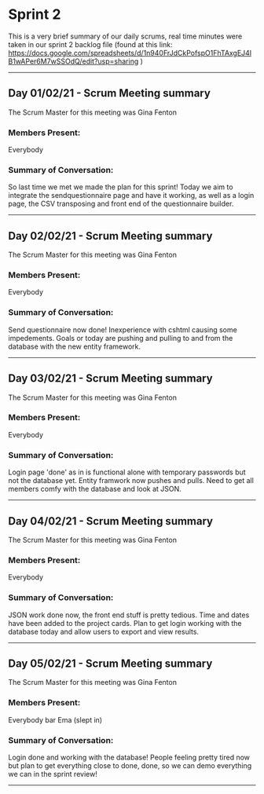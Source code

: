 # Sprint 2

This is a very brief summary of our daily scrums, real time minutes were taken in our sprint 2 backlog file (found at this link: https://docs.google.com/spreadsheets/d/1n940FrJdCkPofspO1FhTAxgEJ4lB1wAPer6M7wSSOdQ/edit?usp=sharing )

---

## Day 01/02/21 - Scrum Meeting summary
The Scrum Master for this meeting was Gina Fenton

### Members Present:
Everybody

### Summary of Conversation:
So last time we met we made the plan for this sprint! Today we aim to integrate the sendquestionnaire page and have it working, as well as a login page, the CSV transposing and front end of the questionnaire builder.


---
## Day 02/02/21 - Scrum Meeting summary
The Scrum Master for this meeting was Gina Fenton

### Members Present:
Everybody

### Summary of Conversation:
Send questionnaire now done! Inexperience with cshtml causing some impedements. Goals or today are pushing and pulling to and from the database with the new entity framework.


---
## Day 03/02/21 - Scrum Meeting summary
The Scrum Master for this meeting was Gina Fenton

### Members Present:
Everybody

### Summary of Conversation:
Login page 'done' as in is functional alone with temporary passwords but not the database yet. Entity framwork now pushes and pulls. Need to get all members comfy with the database and look at JSON. 


---

## Day 04/02/21 - Scrum Meeting summary
The Scrum Master for this meeting was Gina Fenton

### Members Present:
Everybody

### Summary of Conversation:
JSON work done now, the front end stuff is pretty tedious. Time and dates have been added to the project cards. Plan to get login working with the database today and allow users to export and view results. 

---

## Day 05/02/21 - Scrum Meeting summary
The Scrum Master for this meeting was Gina Fenton

### Members Present:
Everybody bar Ema (slept in)

### Summary of Conversation:
Login done and working with the database! People feeling pretty tired now but plan to get everything close to done, done, so we can demo everything we can in the sprint review!


---
